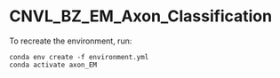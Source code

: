 ﻿# CNVL_BZ_EM_Axon_Classification

To recreate the environment, run:
```
conda env create -f environment.yml
conda activate axon_EM
```
